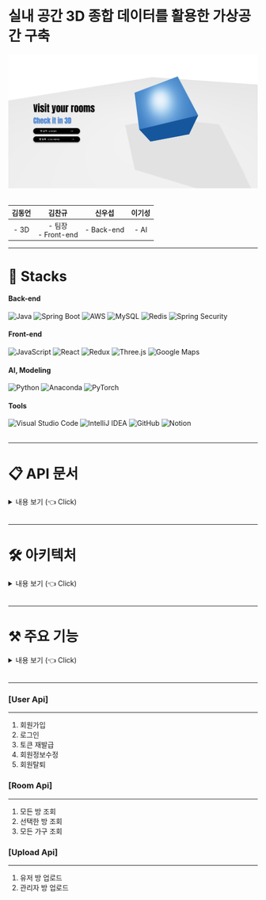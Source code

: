 # 실내 공간 3D 종합 데이터를 활용한 가상공간 구축

<div align="center">
<img src="./img/welcomePage.JPG">
</div>

<br>

<div align="center">

|김동언|김찬규|신우섭| 이기성  |
|:---:|:---:|:---:|:---:|
|- 3D |- 팀장 <br> - Front-end|- Back-end|- AI |

</div>

---

# 🔨 Stacks

<div>

#### Back-end
<img alt="Java" src ="https://img.shields.io/badge/Java-007396.svg?&style=for-the-badge&logo=Java&logoColor=white"/>
  <img alt="Spring Boot" src ="https://img.shields.io/badge/Spring Boot-6DB33F.svg?&style=for-the-badge&logo=Spring Boot&logoColor=white"/>
<img alt="AWS" src ="https://img.shields.io/badge/AWS-232F3E.svg?&style=for-the-badge&logo=Amazon AWS&logoColor=white"/>
<img alt="MySQL" src ="https://img.shields.io/badge/MySQL-4479A1.svg?&style=for-the-badge&logo=MySQL&logoColor=white"/>
<img alt="Redis" src ="https://img.shields.io/badge/Redis-DC382D.svg?&style=for-the-badge&logo=Redis&logoColor=white"/>
<img alt="Spring Security" src ="https://img.shields.io/badge/Spring Security-6DB33F.svg?&style=for-the-badge&logo=Spring Security&logoColor=white"/>

<br>

#### Front-end
<img alt="JavaScript" src="https://img.shields.io/badge/JavaScript-F7DF1E?style=for-the-badge&logo=JavaScript&logoColor=white">
  <img alt="React" src="https://img.shields.io/badge/React-61DAFB?style=for-the-badge&logo=React&logoColor=white">
<img alt="Redux" src="https://img.shields.io/badge/Redux-764ABC?style=for-the-badge&logo=Redux&logoColor=white">
<img alt="Three.js" src="https://img.shields.io/badge/Three.js-000000?style=for-the-badge&logo=Three.js&logoColor=white">
<img alt="Google Maps" src="https://img.shields.io/badge/Google Maps-4285F4?style=for-the-badge&logo=Google Maps&logoColor=white">

<br>

#### AI, Modeling
<img alt="Python" src ="https://img.shields.io/badge/Python-3178C6.svg?&style=for-the-badge&logo=Python&logoColor=white"/>
<img alt="Anaconda" src ="https://img.shields.io/badge/Anaconda-44A833.svg?&style=for-the-badge&logo=Anaconda&logoColor=white"/>
<img alt="PyTorch" src ="https://img.shields.io/badge/PyTorch-EE4C2C.svg?&style=for-the-badge&logo=PyTorch&logoColor=white"/>

<br>

#### Tools
<img alt="Visual Studio Code" src ="https://img.shields.io/badge/Visual Studio Code-007ACC.svg?&style=for-the-badge&logo=Visual Studio Code&logoColor=white"/>
<img alt="IntelliJ IDEA" src ="https://img.shields.io/badge/IntelliJ IDEA-000000.svg?&style=for-the-badge&logo=IntelliJ IDEA&logoColor=white"/>
<img alt="GitHub" src ="https://img.shields.io/badge/GitHub-181717.svg?&style=for-the-badge&logo=GitHub&logoColor=white"/>
<img alt="Notion" src ="https://img.shields.io/badge/Notion-000000.svg?&style=for-the-badge&logo=Notion&logoColor=white"/>

</div>

<br>

---
# 📋 API 문서  <a name = "api"></a>

<details>
   <summary> 내용 보기 (👈 Click) </summary>
<br/>

[API 문서](https://app.gitbook.com/o/vevRp1jUjMUAYyXciGrZ/s/ONTo4Gk9wGMFQKmz9OxZ/)

</details>
<br>

---

# 🛠 아키텍처  <a name = "structure"></a>

<details>
   <summary> 내용 보기 (👈 Click) </summary>
<br>

<div align="center">
 <img src="./img/structure.JPG" alt="structure">
</div>

- Spring Boot 2.7.3
- AWS EC2 / S3
  - 3D 데이터는 JSON 형식의 파일이며 용량이 커 S3 스토리지에 저장
  - DB에는 S3의 객체 접근 URL을 저장하는 방식 채택
- MySQL + Redis

</details>
<br>

---

# ⚒️ 주요 기능  <a name = "function"></a>

<details>
   <summary> 내용 보기 (👈 Click) </summary>
<br>

<div align="center">
 <img src="./img/function.png" alt="function">
</div>

- 지도
  - 지도 내 검색을 통해 원하는 지역의 방을 찾아볼 수 있음
  - 등록된 방을 핀으로 지도에 표시
  - 핀 선택시 3D로 방을 확인할 수 있음
  - 기존의 방 보기 / 방의 구조만 보기 중 선택
    - 가구를 배치해 볼 수 있어 사전 인테리어 구상에 도움
    - 가구의 배치 초기화 기능 제공
- 회원가입
  - 방 등록을 원한다면 회원가입 필요
  - 요구되는 정보 : 아이디, 패스워드, 이름, 닉네임, 휴대폰 번호, 상호명
- 로그인
  - 개인정보 수정 기능 제공
  - .PTS 형식의 파일 업로드 기능 제공
  - 회원탈퇴시 등록한 방 정보 모두 삭제

</details>
<br>

---

### [User Api]
------------------
1. 회원가입
2. 로그인
3. 토큰 재발급
4. 회원정보수정
5. 회원탈퇴

### [Room Api]
------------------
1. 모든 방 조회
2. 선택한 방 조회
3. 모든 가구 조회

### [Upload Api]
------------------
1. 유저 방 업로드
2. 관리자 방 업로드
